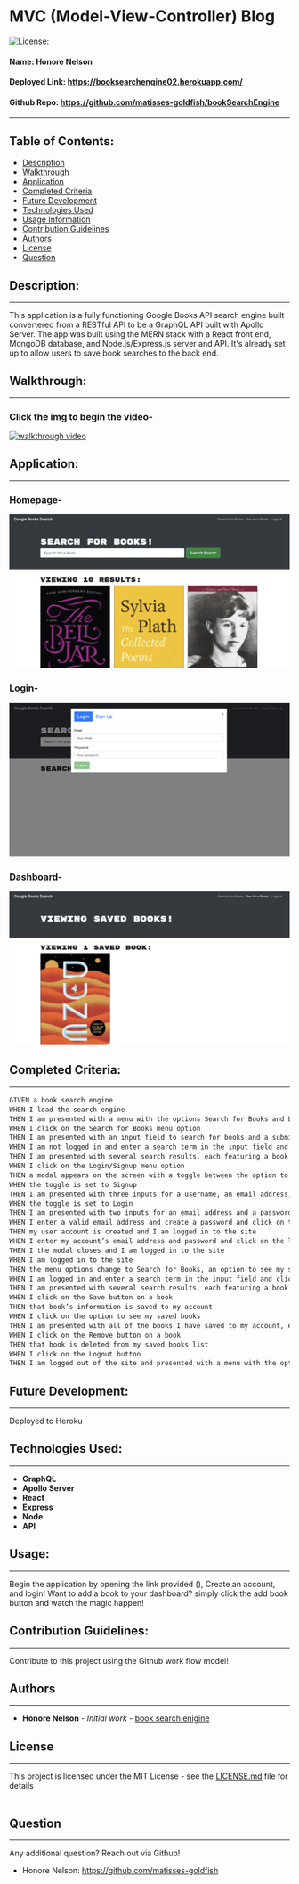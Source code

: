 
# MVC (Model-View-Controller) Blog
[![License: ](https://img.shields.io/badge/license-MIT-brightgreen)](https://opensource.org/licenses/)
#### **Name:** Honore Nelson 
#### **Deployed Link:** https://booksearchengine02.herokuapp.com/
#### **Github Repo:** https://github.com/matisses-goldfish/bookSearchEngine
---
    
##  Table of Contents:
* [Description](#description)
* [Walkthrough](#walkthrough)
* [Application](#application)
* [Completed Criteria](#completed-criteria)
* [Future Development](#future-development)
* [Technologies Used](#technologies-used)
* [Usage Information](#usage)
* [Contribution Guidelines](#contribution-guidelines)
* [Authors](#authors)
* [License](#license)
* [Question](#questions)


## Description:
---
This application is a fully functioning Google Books API search engine built convertered from a RESTful API to be a GraphQL API built with Apollo Server. The app was built using the MERN stack with a React front end, MongoDB database, and Node.js/Express.js server and API. It's already set up to allow users to save book searches to the back end. 


## Walkthrough: 
---
### Click the img to begin the video- 
[![walkthrough video](https://img.youtube.com/vi/number/0.jpg)](https://www.youtube.com/watch?v=number)


## Application:
---
### Homepage-
![search page](assets/ss4.png)

### Login-
![signup page](assets/ss1.png)

### Dashboard-
![dashboard](assets/ss3.png)

    
## Completed Criteria:
---

```md
GIVEN a book search engine
WHEN I load the search engine
THEN I am presented with a menu with the options Search for Books and Login/Signup and an input field to search for books and a submit button
WHEN I click on the Search for Books menu option
THEN I am presented with an input field to search for books and a submit button
WHEN I am not logged in and enter a search term in the input field and click the submit button
THEN I am presented with several search results, each featuring a book’s title, author, description, image, and a link to that book on the Google Books site
WHEN I click on the Login/Signup menu option
THEN a modal appears on the screen with a toggle between the option to log in or sign up
WHEN the toggle is set to Signup
THEN I am presented with three inputs for a username, an email address, and a password, and a signup button
WHEN the toggle is set to Login
THEN I am presented with two inputs for an email address and a password and login button
WHEN I enter a valid email address and create a password and click on the signup button
THEN my user account is created and I am logged in to the site
WHEN I enter my account’s email address and password and click on the login button
THEN I the modal closes and I am logged in to the site
WHEN I am logged in to the site
THEN the menu options change to Search for Books, an option to see my saved books, and Logout
WHEN I am logged in and enter a search term in the input field and click the submit button
THEN I am presented with several search results, each featuring a book’s title, author, description, image, and a link to that book on the Google Books site and a button to save a book to my account
WHEN I click on the Save button on a book
THEN that book’s information is saved to my account
WHEN I click on the option to see my saved books
THEN I am presented with all of the books I have saved to my account, each featuring the book’s title, author, description, image, and a link to that book on the Google Books site and a button to remove a book from my account
WHEN I click on the Remove button on a book
THEN that book is deleted from my saved books list
WHEN I click on the Logout button
THEN I am logged out of the site and presented with a menu with the options Search for Books and Login/Signup and an input field to search for books and a submit button  
```


## Future Development:
---
Deployed to Heroku


## Technologies Used:
---
- **GraphQL** 
- **Apollo Server**
- **React**
- **Express**
- **Node**
- **API**


## Usage:
---
Begin the application by opening the link provided (), Create an account, and login! Want to add a book to your dashboard? simply click the add book button and watch the magic happen!
     
    
## Contribution Guidelines:
---
Contribute to this project using the Github work flow model!

    
## Authors
---
* **Honore Nelson** - *Initial work* - [book search enigine](https://github.com/matisses-goldfish/bookSearchEngine)
    
## License
---

This project is licensed under the MIT License - see the [LICENSE.md](LICENSE.md) file for details
<br></br>

## Question
---
Any additional question? Reach out via Github!
* Honore Nelson: https://github.com/matisses-goldfish